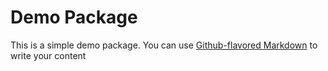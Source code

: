# Demo Package

This is a simple demo package. You can use
[Github-flavored Markdown](https://guides.github.com/features/mastering-markdown/)
to write your content